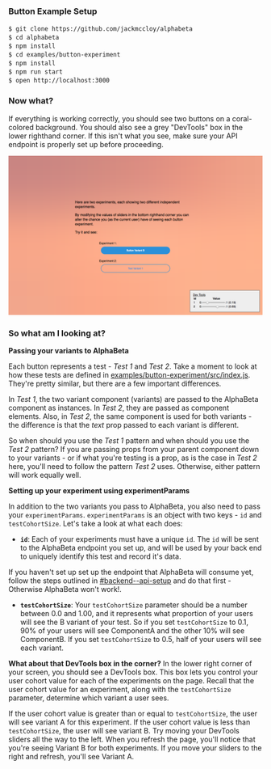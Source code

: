 ### Button Example Setup
```bash
$ git clone https://github.com/jackmccloy/alphabeta
$ cd alphabeta
$ npm install
$ cd examples/button-experiment
$ npm install
$ npm run start
$ open http://localhost:3000
```

### Now what?

If everything is working correctly, you should see two buttons on a coral-colored background. You should also see a grey "DevTools" box in the lower righthand corner. If this isn't what you see, make sure your API endpoint is properly set up before proceeding.

![Screenshot](./screenshot.png)

### So what am I looking at?

**Passing your variants to AlphaBeta**

Each button represents a test - _Test 1_ and _Test 2_. Take a moment to look at how these tests are defined in [examples/button-experiment/src/index.js](/examples/button-experiment/src/index.js). They're pretty similar, but there are a few important differences. 

In _Test 1_, the two variant component (variants) are passed to the AlphaBeta component as instances. In _Test 2_, they are passed as component elements. Also, in _Test 2_, the same component is used for both variants - the difference is that the _text_ prop passed to each variant is different.

So when should you use the _Test 1_ pattern and when should you use the _Test 2_ pattern? If you are passing props from your parent component down to your variants - or if what you're testing is a prop, as is the case in _Test 2_ here, you'll need to follow the pattern _Test 2_ uses. Otherwise, either pattern will work equally well.

**Setting up your experiment using experimentParams**

In addition to the two variants you pass to AlphaBeta, you also need to pass your `experimentParams`. `experimentParams` is an object with two keys - `id` and `testCohortSize`. Let's take a look at what each does:

  * **`id`**: Each of your experiments must have a unique `id`. The `id` will be sent to the AlphaBeta endpoint you set up, and will be used by your back end to uniquely identify this test and record it's data.

  If you haven't set up set up the endpoint that AlphaBeta will consume yet, follow the steps outlined in [#backend--api-setup](https://github.com/react-alpha-beta/alphabeta#backend--api-setup) and do that first - Otherwise AlphaBeta won't work!.

  * **`testCohortSize`**: Your `testCohortSize` parameter should be a number between 0.0 and 1.00, and it represents what proportion of your users will see the B variant of your test. So if you set `testCohortSize` to 0.1, 90% of your users will see ComponentA and the other 10% will see ComponentB. If you set `testCohortSize` to 0.5, half of your users will see each variant.

**What about that DevTools box in the corner?**
In the lower right corner of your screen, you should see a DevTools box. This box lets you control your user cohort value for each of the experiments on the page. Recall that the user cohort value for an experiment, along with the `testCohortSize` parameter, determine which variant a user sees.

If the user cohort value is greater than or equal to `testCohortSize`, the user will see variant A for this experiment. If the user cohort value is less than `testCohortSize`, the user will see variant B. Try moving your DevTools sliders all the way to the left. When you refresh the page, you'll notice that you're seeing Variant B for both experiments. If you move your sliders to the right and refresh, you'll see Variant A.
